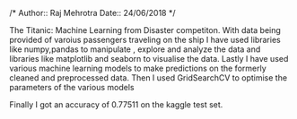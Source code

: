 
/* Author::  Raj Mehrotra
   Date:: 24/06/2018
*/

The Titanic: Machine Learning from Disaster competiton. With data being provided of varoius passengers traveling on the ship I have used libraries
like numpy,pandas to manipulate , explore and analyze the data and libraries like matplotlib and seaborn to visualise the data. Lastly I have used various machine learning 
models to make predictions on the formerly cleaned and preprocessed data. Then I used GridSearchCV to optimise the parameters of the various models

Finally I got an accuracy of 0.77511 on the kaggle test set.
